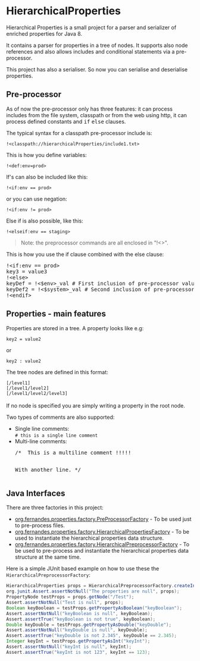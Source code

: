 HierarchicalProperties
======================

Hierarchical Properties is a small project for a parser and serializer of enriched properties for Java 8. 

It contains a parser for properties in a tree of nodes. It supports also node references and also allows includes and conditional statements via a pre-processor.

This project has also a serialiser. So now you can serialise and deserialise properties.

Pre-processor
-------------

As of now the pre-processor only has three features: it can process includes from the file system, 
classpath or from the web using http, it can process defined constants and <tt>if</tt> <tt>else</tt> clauses.

The typical syntax for a classpath pre-processor include is:

<code>!&lt;classpath://hierarchicalProperties/include1.txt&gt;</code>

This is how you define variables:

<code>!&lt;def:env=prod&gt;</code>

If's can also be included like this:

<code>!&lt;if:env == prod&gt;</code>

or you can use negation:

<code>!&lt;if:env != prod&gt;</code>

Else if is also possible, like this:

<code>!&lt;elseif:env == staging&gt;</code>

<blockquote>Note: the preprocessor commands are all enclosed in "!&lt;&gt;".</blockquote>

This is how you use the if clause combined with the else clause:

<pre>!&lt;if:env == prod&gt;
key3 = value3
!&lt;else&gt;
keyDef = !&lt;$env&gt;_val # First inclusion of pre-processor value.
keyDef2 = !&lt;$system&gt;_val # Second inclusion of pre-processor value.
!&lt;endif&gt;
</pre>


Properties - main features
--------------------------

Properties are stored in a tree. A property looks like e.g:

<code>key2 = value2</code>

or

<code>key2 : value2</code>


The tree nodes are defined in this format: 

<code>[/level1]</code><br/>
<code>[/level1/level2]</code><br/>
<code>[/level1/level2/level3]</code><br/><br/>
If no node is specified you are simply writing a property in the root node.

Two types of comments are also supported:

<ul>
<li>Single line comments:<br />
<code># this is a single line comment</code>
</li>

<li>Multi-line comments:<br />
<pre>/*  This is a multiline comment !!!!! 

With another line.
*/</pre>
</li>
</ul>

Java Interfaces
---------------

There are three factories in this project:
<ul>
    <li><a href="https://github.com/gilfernandes/HierarchicalProperties/blob/master/src/main/java/org/fernandes/properties/factory/PreProcessorFactory.java">org.fernandes.properties.factory.PreProcessorFactory</a> - To be used just to pre-process files.</li>
    <li><a href="https://github.com/gilfernandes/HierarchicalProperties/blob/master/src/main/java/org/fernandes/properties/factory/HierarchicalPropertiesFactory.java">org.fernandes.properties.factory.HierarchicalPropertiesFactory</a> - 
        To be used to instantiate the hierarchical properties data structure.</li>
    <li><a href="https://github.com/gilfernandes/HierarchicalProperties/blob/master/src/main/java/org/fernandes/properties/factory/HierarchicalPreprocessorFactory.java">org.fernandes.properties.factory.HierarchicalPreprocessorFactory</a> - 
        To be used to pre-process and instantiate the hierarchical properties data structure at the same time.</li>
</ul>

Here is a simple JUnit based example on how to use these the <code>HierarchicalPreprocessorFactory</code>:

```java
HierarchicalProperties props = HierarchicalPreprocessorFactory.createInstanceCp("hierarchicalProperties/map_if_types.txt");
org.junit.Assert.assertNotNull("The properties are null", props);
PropertyNode testProps = props.getNode("/Test");
Assert.assertNotNull("Test is null", props);
Boolean keyBoolean = testProps.getPropertyAsBoolean("keyBoolean");
Assert.assertNotNull("keyBoolean is null", keyBoolean);
Assert.assertTrue("keyBoolean is not true", keyBoolean);
Double keyDouble = testProps.getPropertyAsDouble("keyDouble");
Assert.assertNotNull("keyDouble is null", keyDouble);
Assert.assertTrue("keyDouble is not 2.345", keyDouble == 2.345);
Integer keyInt = testProps.getPropertyAsInt("keyInt");
Assert.assertNotNull("keyInt is null", keyInt);
Assert.assertTrue("keyInt is not 123", keyInt == 123);
```